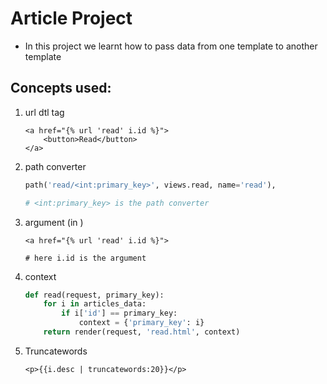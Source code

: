 # Article Project

- In this project we learnt how to pass data from one template to another template

## Concepts used: 

1. url dtl tag

    ```django html
    <a href="{% url 'read' i.id %}">
        <button>Read</button>
    </a>
    ```

2. path converter

    ```py
    path('read/<int:primary_key>', views.read, name='read'),

    # <int:primary_key> is the path converter
    ```

3. argument (in ) 

    ```django
    <a href="{% url 'read' i.id %}">

    # here i.id is the argument
    ```

4. context  

    ```py
    def read(request, primary_key):
        for i in articles_data:
            if i['id'] == primary_key:
                context = {'primary_key': i}
        return render(request, 'read.html', context)
    ```

5. Truncatewords

    ```django html
    <p>{{i.desc | truncatewords:20}}</p>
    ```